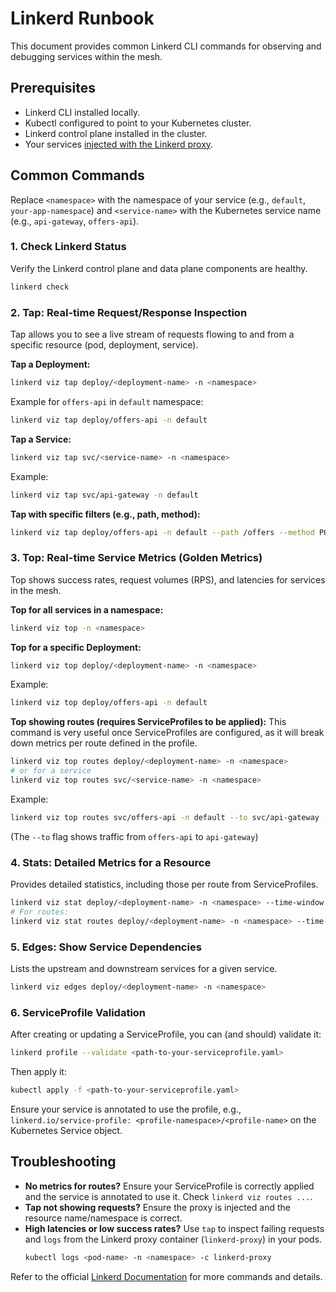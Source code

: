 # Linkerd Runbook

This document provides common Linkerd CLI commands for observing and debugging services within the mesh.

## Prerequisites

- Linkerd CLI installed locally.
- Kubectl configured to point to your Kubernetes cluster.
- Linkerd control plane installed in the cluster.
- Your services [injected with the Linkerd proxy](https://linkerd.io/2/tasks/adding-your-service/).

## Common Commands

Replace `<namespace>` with the namespace of your service (e.g., `default`, `your-app-namespace`) and `<service-name>` with the Kubernetes service name (e.g., `api-gateway`, `offers-api`).

### 1. Check Linkerd Status

Verify the Linkerd control plane and data plane components are healthy.

```bash
linkerd check
```

### 2. Tap: Real-time Request/Response Inspection

Tap allows you to see a live stream of requests flowing to and from a specific resource (pod, deployment, service).

**Tap a Deployment:**
```bash
linkerd viz tap deploy/<deployment-name> -n <namespace>
```
Example for `offers-api` in `default` namespace:
```bash
linkerd viz tap deploy/offers-api -n default
```

**Tap a Service:**
```bash
linkerd viz tap svc/<service-name> -n <namespace>
```
Example:
```bash
linkerd viz tap svc/api-gateway -n default
```

**Tap with specific filters (e.g., path, method):**
```bash
linkerd viz tap deploy/offers-api -n default --path /offers --method POST
```

### 3. Top: Real-time Service Metrics (Golden Metrics)

Top shows success rates, request volumes (RPS), and latencies for services in the mesh.

**Top for all services in a namespace:**
```bash
linkerd viz top -n <namespace>
```

**Top for a specific Deployment:**
```bash
linkerd viz top deploy/<deployment-name> -n <namespace>
```
Example:
```bash
linkerd viz top deploy/offers-api -n default
```

**Top showing routes (requires ServiceProfiles to be applied):**
This command is very useful once ServiceProfiles are configured, as it will break down metrics per route defined in the profile.
```bash
linkerd viz top routes deploy/<deployment-name> -n <namespace>
# or for a service
linkerd viz top routes svc/<service-name> -n <namespace>
```
Example:
```bash
linkerd viz top routes svc/offers-api -n default --to svc/api-gateway -n default
```
(The `--to` flag shows traffic from `offers-api` to `api-gateway`)

### 4. Stats: Detailed Metrics for a Resource

Provides detailed statistics, including those per route from ServiceProfiles.

```bash
linkerd viz stat deploy/<deployment-name> -n <namespace> --time-window 1m
# For routes:
linkerd viz stat routes deploy/<deployment-name> -n <namespace> --time-window 1m
```

### 5. Edges: Show Service Dependencies

Lists the upstream and downstream services for a given service.

```bash
linkerd viz edges deploy/<deployment-name> -n <namespace>
```

### 6. ServiceProfile Validation

After creating or updating a ServiceProfile, you can (and should) validate it:

```bash
linkerd profile --validate <path-to-your-serviceprofile.yaml>
```

Then apply it:
```bash
kubectl apply -f <path-to-your-serviceprofile.yaml>
```
Ensure your service is annotated to use the profile, e.g., `linkerd.io/service-profile: <profile-namespace>/<profile-name>` on the Kubernetes Service object.

## Troubleshooting

- **No metrics for routes?** Ensure your ServiceProfile is correctly applied and the service is annotated to use it. Check `linkerd viz routes ...`.
- **Tap not showing requests?** Ensure the proxy is injected and the resource name/namespace is correct.
- **High latencies or low success rates?** Use `tap` to inspect failing requests and `logs` from the Linkerd proxy container (`linkerd-proxy`) in your pods.
  ```bash
  kubectl logs <pod-name> -n <namespace> -c linkerd-proxy
  ```

Refer to the official [Linkerd Documentation](https://linkerd.io/2/reference/cli/) for more commands and details. 